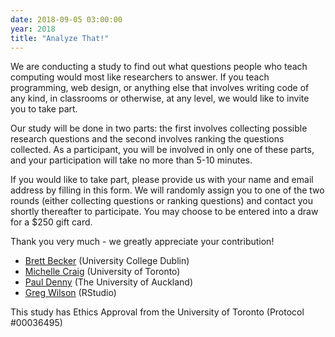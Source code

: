 ```yaml
---
date: 2018-09-05 03:00:00
year: 2018
title: "Analyze That!"
---
```


We are conducting a study to find out what questions people who teach computing
would most like researchers to answer. If you teach programming, web design, or
anything else that involves writing code of any kind, in classrooms or
otherwise, at any level, we would like to invite you to take part.

Our study will be done in two parts: the first involves collecting possible
research questions and the second involves ranking the questions collected. As a
participant, you will be involved in only one of these parts, and your
participation will take no more than 5-10 minutes.

If you would like to take part, please provide us with your name and email
address by filling in this form.  We will randomly assign you
to one of the two rounds (either collecting questions or ranking questions) and
contact you shortly thereafter to participate.  You may choose to be entered
into a draw for a $250 gift card.

Thank you very much - we greatly appreciate your contribution!

- [Brett Becker](https://www.brettbecker.com/) (University College Dublin)
- [Michelle Craig](https://michellecraig.github.io/) (University of Toronto)
- [Paul Denny](https://www.cs.auckland.ac.nz/~paul/) (The University of Auckland)
- [Greg Wilson](http://third-bit.com/) (RStudio)

This study has Ethics Approval from the University of Toronto (Protocol #00036495)
